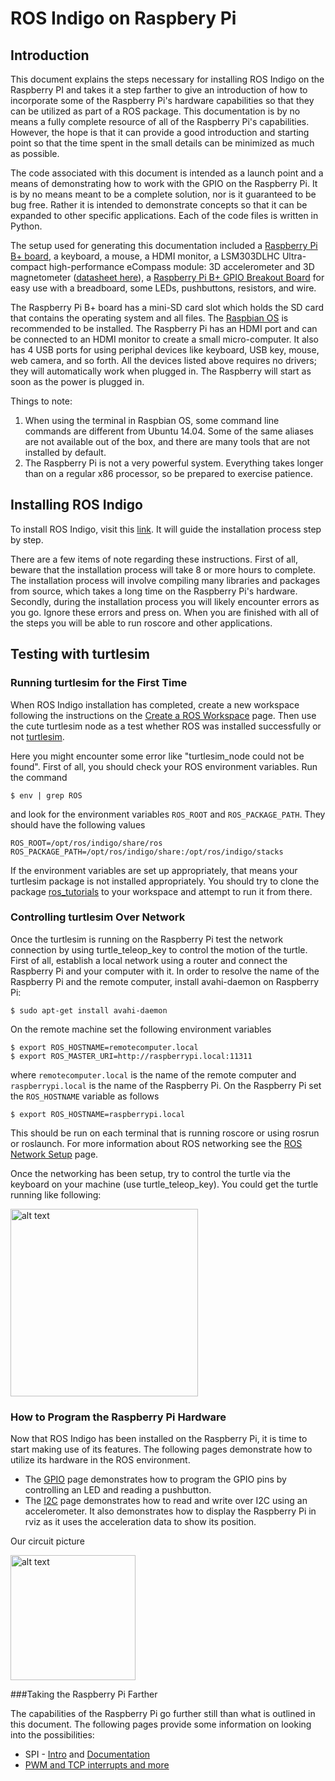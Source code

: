 # ROS Indigo on Raspbery Pi

## Introduction

This document explains the steps necessary for installing ROS Indigo on the Raspberry PI and takes it a step farther to give an introduction of how to incorporate some of the Raspberry Pi's hardware capabilities so that they can be utilized as part of a ROS package.  This documentation is by no means a fully complete resource of all of the Raspberry Pi's capabilities.  However, the hope is that it can provide a good introduction and starting point so that the time spent in the small details can be minimized as much as possible.

The code associated with this document is intended as a launch point and a means of demonstrating how to work with the GPIO on the Raspberry Pi. It is by no means meant to be a complete solution, nor is it guaranteed to be bug free.  Rather it is intended to demonstrate concepts so that it can be expanded to other specific applications.  Each of the code files is written in Python.

The setup used for generating this documentation included a [Raspberry Pi B+ board](http://www.raspberrypi.org/products/model-b-plus/), a keyboard, a mouse, a HDMI monitor, a LSM303DLHC Ultra-compact high-performance eCompass module: 3D accelerometer and 3D magnetometer ([datasheet here](http://www.st.com/st-web-ui/static/active/en/resource/technical/document/datasheet/DM00027543.pdf)), a [Raspberry Pi B+ GPIO Breakout Board](http://www.canakit.com/raspberry-pi-cobbler-gpio-breakout.html) for easy use with a breadboard, some LEDs, pushbuttons, resistors, and wire.

The Raspberry Pi B+ board has a mini-SD card slot which holds the SD card that contains the operating system and all files.  The [Raspbian OS](http://raspbian.org/) is recommended to be installed.  The Raspberry Pi has an HDMI port and can be connected to an HDMI monitor to create a small micro-computer.  It also has 4 USB ports for using periphal devices like keyboard, USB key, mouse, web camera, and so forth.  All the devices listed above requires no drivers; they will automatically work when plugged in.  The Raspberry will start as soon as the power is plugged in.

Things to note:
1. When using the terminal in Raspbian OS, some command line commands are different from Ubuntu 14.04.  Some of the same aliases are not available out of the box, and there are many tools that are not installed by default.
2. The Raspberry Pi is not a very powerful system.  Everything takes longer than on a regular x86 processor, so be prepared to exercise patience.

## Installing ROS Indigo

To install ROS Indigo, visit this [link](http://wiki.ros.org/ROSberryPi/Installing%20ROS%20Indigo%20on%20Raspberry%20Pi).  It will guide the installation process step by step.

There are a few items of note regarding these instructions.  First of all, beware that the installation process will take 8 or more hours to complete.  The installation process will involve compiling many libraries and packages from source, which takes a long time on the Raspberry Pi's hardware.  Secondly, during the installation process you will likely encounter errors as you go.  Ignore these errors and press on.  When you are finished with all of the steps you will be able to run roscore and other applications.

## Testing with turtlesim

### Running turtlesim for the First Time

When ROS Indigo installation has completed, create a new workspace following the instructions on the [Create a ROS Workspace](http://wiki.ros.org/ROS/Tutorials/InstallingandConfiguringROSEnvironment) page. Then use the cute turtlesim node as a test whether ROS was installed successfully or not [turtlesim](http://wiki.ros.org/turtlesim).

Here you might encounter some error like "turtlesim_node could not be found".  First of all, you should check your ROS environment variables.  Run the command

    $ env | grep ROS

and look for the environment variables ```ROS_ROOT``` and ```ROS_PACKAGE_PATH```.  They should have the following values

    ROS_ROOT=/opt/ros/indigo/share/ros
    ROS_PACKAGE_PATH=/opt/ros/indigo/share:/opt/ros/indigo/stacks

If the environment variables are set up appropriately, that means your turtlesim package is not installed appropriately.  You should try to clone the package [ros_tutorials](https://github.com/ros/ros_tutorials) to your workspace and attempt to run it from there.

### Controlling turtlesim Over Network

Once the turtlesim is running on the Raspberry Pi test the network connection by using turtle_teleop_key to control the motion of the turtle.  First of all, establish a local network using a router and connect the Raspberry Pi and your computer with it.  In order to resolve the name of the Raspberry Pi and the remote computer, install avahi-daemon on Raspberry Pi:

    $ sudo apt-get install avahi-daemon

On the remote machine set the following environment variables

    $ export ROS_HOSTNAME=remotecomputer.local
    $ export ROS_MASTER_URI=http://raspberrypi.local:11311

where ```remotecomputer.local``` is the name of the remote computer and ```raspberrypi.local``` is the name of the Raspberry Pi.  On the Raspberry Pi set the ```ROS_HOSTNAME``` variable as follows

    $ export ROS_HOSTNAME=raspberrypi.local

This should be run on each terminal that is running roscore or using rosrun or roslaunch.  For more information about ROS networking see the [ROS Network Setup](http://wiki.ros.org/ROS/NetworkSetup) page.

Once the networking has been setup, try to control the turtle via the keyboard on your machine (use turtle_teleop_key).  You could get the turtle running like following:

<img src="https://raw.githubusercontent.com/mattmongeon/raspberry_pi/master/image/turtle.jpg" alt="alt text" style="width:300px">

### How to Program the Raspberry Pi Hardware

Now that ROS Indigo has been installed on the Raspberry Pi, it is time to start making use of its features.  The following pages demonstrate how to utilize its hardware in the ROS environment.

* The [GPIO](https://github.com/mattmongeon/raspberry_pi/blob/master/gpio_programming.md) page demonstrates how to program the GPIO pins by controlling an LED and reading a pushbutton.
* The [I2C](https://github.com/mattmongeon/raspberry_pi/blob/master/i2c_programming.md) page demonstrates how to read and write over I2C using an accelerometer.  It also demonstrates how to display the Raspberry Pi in rviz as it uses the acceleration data to show its position.

Our circuit picture

<img src="https://raw.githubusercontent.com/mattmongeon/raspberry_pi/master/image/circuit.jpg" alt="alt text" style="width:200px">

###Taking the Raspberry Pi Farther

The capabilities of the Raspberry Pi go further still than what is outlined in this document.  The following pages provide some information on looking into the possibilities:

* SPI - [Intro](http://www.100randomtasks.com/simple-spi-on-raspberry-pi) and [Documentation](http://tightdev.net/SpiDev_Doc.pdf)
* [PWM and TCP interrupts and more](http://pythonhosted.org/RPIO/)

